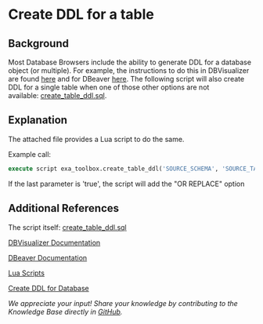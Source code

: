 # Create DDL for a table 
## Background

Most Database Browsers include the ability to generate DDL for a database object (or multiple). For example, the instructions to do this in DBVisualizer are found [here](http://confluence.dbvis.com/display/UG100/Viewing+the+View+DDL) and for DBeaver [here](https://dbeaver.com/docs/wiki/Database-Navigator/). The following script will also create DDL for a single table when one of those other options are not available: [create_table_ddl.sql](https://github.com/exasol/exa-toolbox/blob/master/utilities/create_table_ddl.sql).

## Explanation

The attached file provides a Lua script to do the same.

Example call:
   
```sql
execute script exa_toolbox.create_table_ddl('SOURCE_SCHEMA', 'SOURCE_TABLE', 'TARGET_SCHEMA', 'TARGET_TABLE', true) ; 
```
   If the last parameter is 'true', the script will add the "OR REPLACE" option

## Additional References

The script itself: [create_table_ddl.sql](https://raw.githubusercontent.com/exasol/exa-toolbox/master/utilities/create_table_ddl.sql)

[DBVisualizer Documentation](http://confluence.dbvis.com/display/UG110/Users+Guide)

[DBeaver Documentation](https://dbeaver.com/docs/wiki/)

[Lua Scripts](https://docs.exasol.com/database_concepts/scripting.htm)

[Create DDL for Database](https://exasol.my.site.com/s/article/Create-DDL-for-the-entire-Database)

*We appreciate your input! Share your knowledge by contributing to the Knowledge Base directly in [GitHub](https://github.com/exasol/public-knowledgebase).* 
